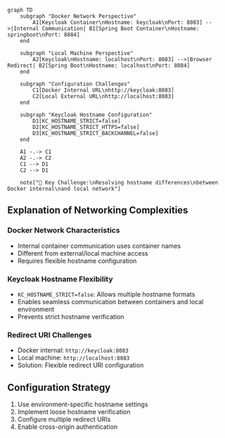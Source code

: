 ```mermaid
graph TD
    subgraph "Docker Network Perspective"
        A1[Keycloak Container\nHostname: keycloak\nPort: 8083] -->|Internal Communication| B1[Spring Boot Container\nHostname: springboot\nPort: 8084]
    end

    subgraph "Local Machine Perspective"
        A2[Keycloak\nHostname: localhost\nPort: 8083] -->|Browser Redirect| B2[Spring Boot\nHostname: localhost\nPort: 8084]
    end

    subgraph "Configuration Challenges"
        C1[Docker Internal URL\nhttp://keycloak:8083] 
        C2[Local External URL\nhttp://localhost:8083]
    end

    subgraph "Keycloak Hostname Configuration"
        D1[KC_HOSTNAME_STRICT=false]
        D2[KC_HOSTNAME_STRICT_HTTPS=false]
        D3[KC_HOSTNAME_STRICT_BACKCHANNEL=false]
    end

    A1 -.-> C1
    A2 -.-> C2
    C1 --> D1
    C2 --> D1

    note["🔑 Key Challenge:\nResolving hostname differences\nbetween Docker internal\nand local network"]
```

## Explanation of Networking Complexities

### Docker Network Characteristics
- Internal container communication uses container names
- Different from external/local machine access
- Requires flexible hostname configuration

### Keycloak Hostname Flexibility
- `KC_HOSTNAME_STRICT=false`: Allows multiple hostname formats
- Enables seamless communication between containers and local environment
- Prevents strict hostname verification

### Redirect URI Challenges
- Docker internal: `http://keycloak:8083`
- Local machine: `http://localhost:8083`
- Solution: Flexible redirect URI configuration

## Configuration Strategy
1. Use environment-specific hostname settings
2. Implement loose hostname verification
3. Configure multiple redirect URIs
4. Enable cross-origin authentication
```